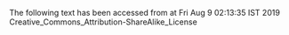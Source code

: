 The following text has been accessed from at Fri Aug 9 02:13:35 IST 2019
Creative_Commons_Attribution-ShareAlike_License
